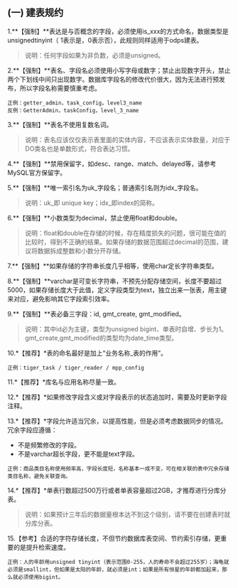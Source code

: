 ## (一) 建表规约

1.**【强制】**表达是与否概念的字段，必须使用is_xxx的方式命名，数据类型是unsignedtinyint（ 1表示是，0表示否），此规则同样适用于odps建表。
> 说明：任何字段如果为非负数，必须是unsigned。

2.**【强制】**表名、字段名必须使用小写字母或数字；禁止出现数字开头，禁止两个下划线中间只出现数字。数据库字段名的修改代价很大，因为无法进行预发布，所以字段名称需要慎重考虑。
```
正例：getter_admin，task_config，level3_name
反例：GetterAdmin，taskConfig，level_3_name
```
3.**【强制】**表名不使用复数名词。
> 说明：表名应该仅仅表示表里面的实体内容，不应该表示实体数量，对应于DO类名也是单数形式，符合表达习惯。

4.**【强制】**禁用保留字，如desc、range、match、delayed等，请参考MySQL官方保留字。

5.**【强制】**唯一索引名为uk_字段名；普通索引名则为idx_字段名。
> 说明：uk_即  unique key；idx_即index的简称。

6.**【强制】**小数类型为decimal，禁止使用float和double。
> 说明：float和double在存储的时候，存在精度损失的问题，很可能在值的比较时，得到不正确的结果。如果存储的数据范围超过decimal的范围，建议将数据拆成整数和小数分开存储。

7.**【强制】**如果存储的字符串长度几乎相等，使用char定长字符串类型。

8.**【强制】**varchar是可变长字符串，不预先分配存储空间，长度不要超过5000，如果存储长度大于此值，定义字段类型为text，独立出来一张表，用主键来对应，避免影响其它字段索引效率。

9.**【强制】**表必备三字段：id,  gmt_create, gmt_modified。
> 说明：其中id必为主键，类型为unsigned  bigint、单表时自增、步长为1。gmt_create,gmt_modified的类型均为date_time类型。

10.*【推荐】*表的命名最好是加上“业务名称_表的作用”。
```
正例：tiger_task / tiger_reader / mpp_config
```
11.*【推荐】*库名与应用名称尽量一致。

12.*【推荐】*如果修改字段含义或对字段表示的状态追加时，需要及时更新字段注释。

13.*【推荐】*字段允许适当冗余，以提高性能，但是必须考虑数据同步的情况。冗余字段应遵循：
* 不是频繁修改的字段。
* 不是varchar超长字段，更不能是text字段。

```
正例：商品类目名称使用频率高，字段长度短，名称基本一成不变，可在相关联的表中冗余存储类目名称，避免关联查询。
```
14.*【推荐】*单表行数超过500万行或者单表容量超过2GB，才推荐进行分库分表。
> 说明：如果预计三年后的数据量根本达不到这个级别，请不要在创建表时就分库分表。

15.【参考】合适的字符存储长度，不但节约数据库表空间、节约索引存储，更重要的是提升检索速度。
```
正例：人的年龄用unsigned tinyint（表示范围0-255，人的寿命不会超过255岁）；海龟就必须是smallint，但如果是太阳的年龄，就必须是int；如果是所有恒星的年龄都加起来，那么就必须使用bigint。
```